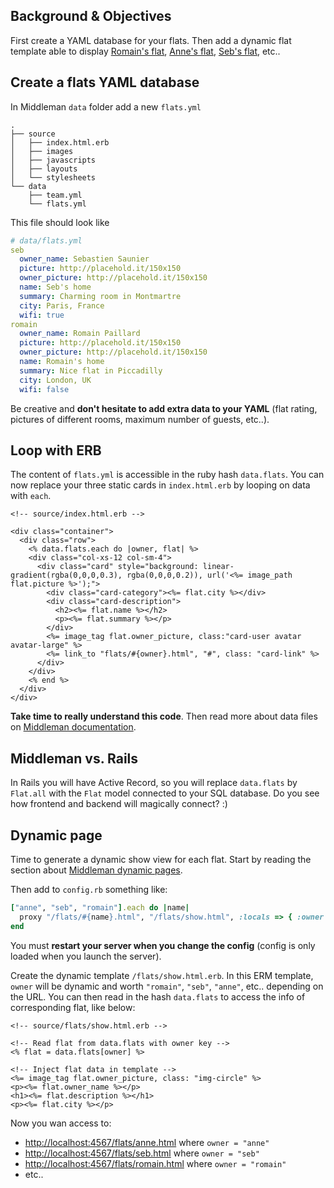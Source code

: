## Background & Objectives

First create a YAML database for your flats. Then add a dynamic flat template able to display [Romain's flat](http://lewagon.github.io/middleman-airbnb/flats/romain.html), [Anne's flat](http://lewagon.github.io/middleman-airbnb/flats/anne.html), [Seb's flat](http://lewagon.github.io/middleman-airbnb/flats/seb.html), etc..

## Create a flats YAML database

In Middleman `data` folder add a new `flats.yml`

```
.
├── source
│   ├── index.html.erb
│   ├── images
│   ├── javascripts
│   ├── layouts
│   └── stylesheets
└── data
    ├── team.yml
    └── flats.yml
```

This file should look like


```yaml
# data/flats.yml
seb
  owner_name: Sebastien Saunier
  picture: http://placehold.it/150x150
  owner_picture: http://placehold.it/150x150
  name: Seb's home
  summary: Charming room in Montmartre
  city: Paris, France
  wifi: true
romain
  owner_name: Romain Paillard
  picture: http://placehold.it/150x150
  owner_picture: http://placehold.it/150x150
  name: Romain's home
  summary: Nice flat in Piccadilly
  city: London, UK
  wifi: false
```

Be creative and **don't hesitate to add extra data to your YAML** (flat rating, pictures of different rooms, maximum number of guests, etc..).


## Loop with ERB

The content of `flats.yml` is accessible in the ruby hash `data.flats`. You can now replace your three static cards in `index.html.erb` by looping on data with `each`.


```erb
<!-- source/index.html.erb -->

<div class="container">
  <div class="row">
    <% data.flats.each do |owner, flat| %>
    <div class="col-xs-12 col-sm-4">
      <div class="card" style="background: linear-gradient(rgba(0,0,0,0.3), rgba(0,0,0,0.2)), url('<%= image_path flat.picture %>');">
        <div class="card-category"><%= flat.city %></div>
        <div class="card-description">
          <h2><%= flat.name %></h2>
          <p><%= flat.summary %></p>
        </div>
        <%= image_tag flat.owner_picture, class:"card-user avatar avatar-large" %>
        <%= link_to "flats/#{owner}.html", "#", class: "card-link" %>
      </div>
    </div>
    <% end %>
  </div>
</div>
```

**Take time to really understand this code**. Then read more about data files on [Middleman documentation](https://middlemanapp.com/advanced/data_files/).

## Middleman vs. Rails

In Rails you will have Active Record, so you will replace `data.flats` by `Flat.all` with the `Flat` model connected to your SQL database. Do you see how frontend and backend will magically connect? :)

## Dynamic page

Time to generate a dynamic show view for each flat. Start by reading the section about [Middleman dynamic pages](https://middlemanapp.com/advanced/dynamic_pages/).

Then add to `config.rb` something like:


```ruby
["anne", "seb", "romain"].each do |name|
  proxy "/flats/#{name}.html", "/flats/show.html", :locals => { :owner => name }, :ignore => true
end
```

You must **restart your server when you change the config** (config is only loaded when you launch the server).

Create the dynamic template `/flats/show.html.erb`. In this ERM template, `owner` will be dynamic and worth `"romain"`, `"seb"`, `"anne"`, etc.. depending on the URL. You can then read in the hash `data.flats` to access the info of corresponding flat, like below:


```erb
<!-- source/flats/show.html.erb -->

<!-- Read flat from data.flats with owner key -->
<% flat = data.flats[owner] %>

<!-- Inject flat data in template -->
<%= image_tag flat.owner_picture, class: "img-circle" %>
<p><%= flat.owner_name %></p>
<h1><%= flat.description %></h1>
<p><%= flat.city %></p>

```

Now you wan access to:

- [http://localhost:4567/flats/anne.html](http://localhost:4567/flats/anne.html) where `owner = "anne"`
- [http://localhost:4567/flats/seb.html](http://localhost:4567/flats/anne.html) where `owner = "seb"`
- [http://localhost:4567/flats/romain.html](http://localhost:4567/flats/anne.html) where `owner = "romain"`
- etc..

